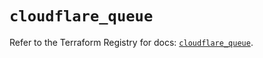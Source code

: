 # `cloudflare_queue`

Refer to the Terraform Registry for docs: [`cloudflare_queue`](https://registry.terraform.io/providers/cloudflare/cloudflare/4.48.0/docs/resources/queue).
